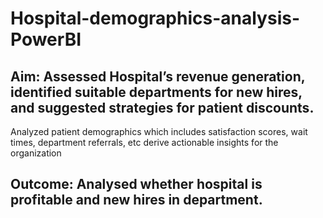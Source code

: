 # Hospital-demographics-analysis-PowerBI

## Aim: Assessed Hospital’s revenue generation, identified suitable departments for new hires, and suggested strategies for patient discounts.
Analyzed patient demographics which includes satisfaction scores, wait times, department referrals, etc derive actionable insights for the
organization
## Outcome: Analysed whether hospital is profitable and new hires in department.
